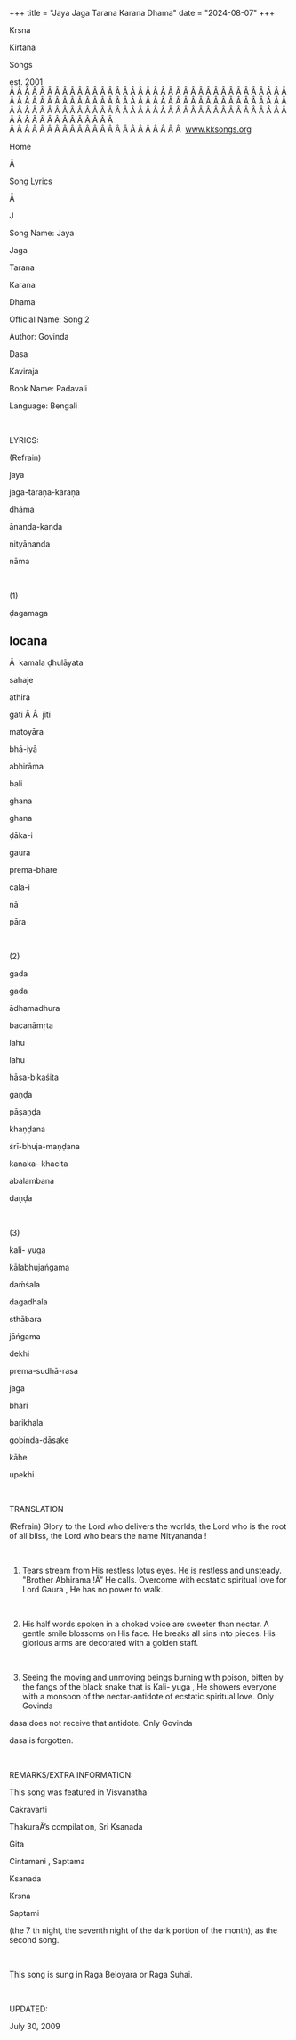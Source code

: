 +++ 
title = "Jaya Jaga Tarana Karana Dhama"
date = "2024-08-07"
+++

Krsna
 
Kirtana
 
Songs

est. 2001
Â Â Â Â Â Â Â Â Â Â Â Â Â Â Â Â Â Â Â Â Â Â Â Â Â Â Â Â Â Â Â Â Â Â Â Â Â Â Â Â Â Â Â Â Â Â Â Â Â Â Â Â Â Â Â Â Â Â Â Â Â Â Â Â Â Â Â Â Â Â Â Â Â Â Â Â Â Â Â Â Â Â Â Â Â Â Â Â Â Â Â Â Â Â Â Â Â Â Â Â Â Â Â Â Â Â Â Â Â Â Â Â Â Â Â Â Â Â Â Â Â Â Â Â Â  
Â Â Â Â Â Â Â Â Â Â Â Â Â Â Â Â Â Â Â Â Â Â Â  
www.kksongs.org








Home


Ã 
 
Song Lyrics
 
Ã 
 
J


Song Name: 
Jaya
 
Jaga
 
Tarana
 
Karana


Dhama


Official Name: Song 2


Author: 
Govinda
 
Dasa
 
Kaviraja


Book Name: 
Padavali


Language: 
Bengali


 


LYRICS:


(Refrain)


jaya
 
jaga-tāraṇa-kāraṇa
 
dhāma


ānanda-kanda


nityānanda
 
nāma


 


(1)


ḍagamaga
 
locana
-
Â  
kamala 
ḍhulāyata


sahaje
 
athira
 
gati
Â Â  
jiti
 
matoyāra


bhā-iyā


abhirāma
 
bali
 
ghana
 
ghana
 
ḍāka-i


gaura
 
prema-bhare
 
cala-i
 
nā
 
pāra


 


(2)


gada
 
gada
 
ādhamadhura


bacanāmṛta


lahu
 
lahu
 
hāsa-bikaśita
 
gaṇḍa


pāṣaṇḍa
 
khaṇḍana
 
śrī-bhuja-maṇḍana


kanaka-
khacita


abalambana
 
daṇḍa


 


(3)


kali-
yuga


kālabhujańgama
 
daḿśala


dagadhala
 
sthābara
 
jāńgama
 
dekhi


prema-sudhā-rasa
 
jaga
 
bhari


barikhala


gobinda-dāsake


kāhe
 
upekhi


 


TRANSLATION


(Refrain) Glory to the Lord
who delivers the worlds, the Lord who is the root of all bliss, the Lord who
bears the name 
Nityananda
!


 


1) Tears stream from His
restless lotus eyes. He is restless and unsteady. "Brother 
Abhirama
!Â” He calls. Overcome with ecstatic spiritual love
for Lord 
Gaura
, He has no power to walk.


 


2) His half words spoken in
a choked voice are sweeter than nectar. A gentle smile blossoms on His face. He
breaks all sins into pieces. His glorious arms are decorated with a golden
staff.


 


3) Seeing the moving and unmoving
beings burning with poison, bitten by the fangs of the black snake that is
Kali-
yuga
, He showers everyone with a monsoon of the
nectar-antidote of ecstatic spiritual love. Only 
Govinda


dasa
 does not receive that antidote. Only 
Govinda
 
dasa
 is forgotten.


 


REMARKS/EXTRA INFORMATION:


This song was
featured in 
Visvanatha
 
Cakravarti


ThakuraÂ’s
 compilation, 
Sri 
Ksanada


Gita
 
Cintamani
, 
Saptama
 
Ksanada
 
Krsna
 
Saptami

(the 7
th
 night, the seventh night of the dark portion of the month),
as the second song.


 


This
song is sung in Raga 
Beloyara
 or Raga Suhai.


 


UPDATED:

July 30, 2009